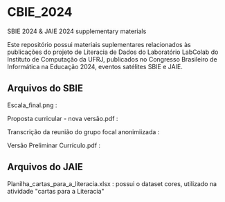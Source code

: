 # CBIE_2024
SBIE 2024 &amp; JAIE 2024 supplementary materials

Este repositório possui materiais suplementares relacionados às publicações do projeto de Literacia de Dados do Laboratório LabColab do Instituto de Computação da UFRJ, publicados no Congresso Brasileiro de Informática na Educação 2024, eventos satélites SBIE e JAIE. 

## Arquivos do SBIE

Escala_final.png :

Proposta curricular - nova versão.pdf :

Transcrição da reunião do grupo focal anonimiizada :

Versão Preliminar Currículo.pdf :

## Arquivos do JAIE

Planilha_cartas_para_a_literacia.xlsx : possui o dataset cores, utilizado na atividade "cartas para a Literacia"
